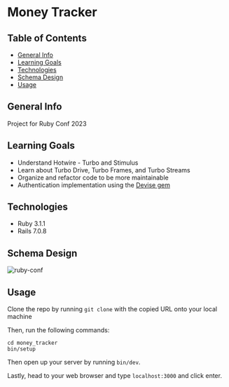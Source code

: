 # Money Tracker

## Table of Contents

- [General Info](#general-info)
- [Learning Goals](#learning-goals)
- [Technologies](#technologies)
- [Schema Design](#schema-design)
- [Usage](#usage)

## General Info

Project for Ruby Conf 2023

## Learning Goals

- Understand Hotwire - Turbo and Stimulus
- Learn about Turbo Drive, Turbo Frames, and Turbo Streams
- Organize and refactor code to be more maintainable
- Authentication implementation using the [Devise gem](https://github.com/heartcombo/devise)

## Technologies

- Ruby 3.1.1
- Rails 7.0.8

## Schema Design

![ruby-conf](https://github.com/naomiyocum/money_tracker/assets/102825498/249854e3-5e47-4675-8cfc-380e8b9a2edd)

## Usage

Clone the repo by running `git clone` with the copied URL onto your local machine

Then, run the following commands:

```
cd money_tracker
bin/setup
```

Then open up your server by running `bin/dev`.

Lastly, head to your web browser and type `localhost:3000` and click enter.
